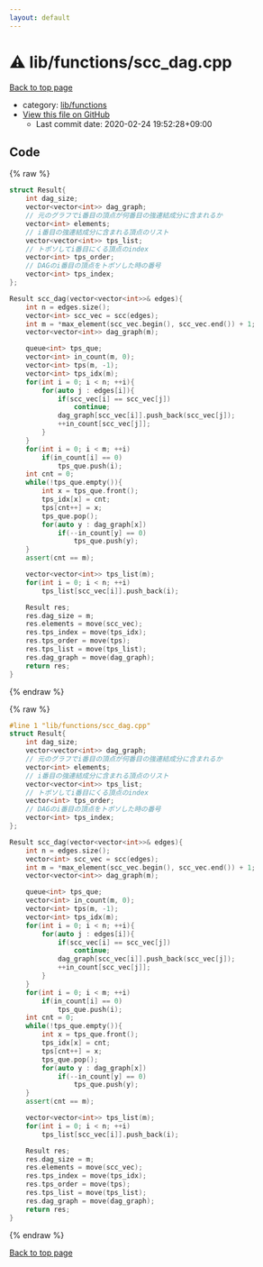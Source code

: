 ```yaml
---
layout: default
---
```


<!-- mathjax config similar to math.stackexchange -->
<script type="text/javascript" async
  src="https://cdnjs.cloudflare.com/ajax/libs/mathjax/2.7.5/MathJax.js?config=TeX-MML-AM_CHTML">
</script>
<script type="text/x-mathjax-config">
  MathJax.Hub.Config({
    TeX: { equationNumbers: { autoNumber: "AMS" }},
    tex2jax: {
      inlineMath: [ ['$','$'] ],
      processEscapes: true
    },
    "HTML-CSS": { matchFontHeight: false },
    displayAlign: "left",
    displayIndent: "2em"
  });
</script>

<script type="text/javascript" src="https://cdnjs.cloudflare.com/ajax/libs/jquery/3.4.1/jquery.min.js"></script>
<script src="https://cdn.jsdelivr.net/npm/jquery-balloon-js@1.1.2/jquery.balloon.min.js" integrity="sha256-ZEYs9VrgAeNuPvs15E39OsyOJaIkXEEt10fzxJ20+2I=" crossorigin="anonymous"></script>
<script type="text/javascript" src="../../../assets/js/copy-button.js"></script>
<link rel="stylesheet" href="../../../assets/css/copy-button.css" />


# :warning: lib/functions/scc_dag.cpp

<a href="../../../index.html">Back to top page</a>

* category: <a href="../../../index.html#abc4d0f7246596dc1cbcc6b77896a2fc">lib/functions</a>
* <a href="{{ site.github.repository_url }}/blob/master/lib/functions/scc_dag.cpp">View this file on GitHub</a>
    - Last commit date: 2020-02-24 19:52:28+09:00




## Code

<a id="unbundled"></a>
{% raw %}
```cpp
struct Result{
    int dag_size;
    vector<vector<int>> dag_graph;
    // 元のグラフでi番目の頂点が何番目の強連結成分に含まれるか
    vector<int> elements;
    // i番目の強連結成分に含まれる頂点のリスト
    vector<vector<int>> tps_list;
    // トポソしてi番目にくる頂点のindex
    vector<int> tps_order;
    // DAGのi番目の頂点をトポソした時の番号
    vector<int> tps_index;
};

Result scc_dag(vector<vector<int>>& edges){
    int n = edges.size();
    vector<int> scc_vec = scc(edges);
    int m = *max_element(scc_vec.begin(), scc_vec.end()) + 1;
    vector<vector<int>> dag_graph(m);

    queue<int> tps_que;
    vector<int> in_count(m, 0);
    vector<int> tps(m, -1);
    vector<int> tps_idx(m);
    for(int i = 0; i < n; ++i){
        for(auto j : edges[i]){
            if(scc_vec[i] == scc_vec[j])
                continue;
            dag_graph[scc_vec[i]].push_back(scc_vec[j]);
            ++in_count[scc_vec[j]];
        }
    }
    for(int i = 0; i < m; ++i)
        if(in_count[i] == 0)
            tps_que.push(i);
    int cnt = 0;
    while(!tps_que.empty()){
        int x = tps_que.front();
        tps_idx[x] = cnt;
        tps[cnt++] = x;
        tps_que.pop();
        for(auto y : dag_graph[x])
            if(--in_count[y] == 0)
                tps_que.push(y);
    }
    assert(cnt == m);

    vector<vector<int>> tps_list(m);
    for(int i = 0; i < n; ++i)
        tps_list[scc_vec[i]].push_back(i);

    Result res;
    res.dag_size = m;
    res.elements = move(scc_vec);
    res.tps_index = move(tps_idx);
    res.tps_order = move(tps);
    res.tps_list = move(tps_list);
    res.dag_graph = move(dag_graph);
    return res;
}


```
{% endraw %}

<a id="bundled"></a>
{% raw %}
```cpp
#line 1 "lib/functions/scc_dag.cpp"
struct Result{
    int dag_size;
    vector<vector<int>> dag_graph;
    // 元のグラフでi番目の頂点が何番目の強連結成分に含まれるか
    vector<int> elements;
    // i番目の強連結成分に含まれる頂点のリスト
    vector<vector<int>> tps_list;
    // トポソしてi番目にくる頂点のindex
    vector<int> tps_order;
    // DAGのi番目の頂点をトポソした時の番号
    vector<int> tps_index;
};

Result scc_dag(vector<vector<int>>& edges){
    int n = edges.size();
    vector<int> scc_vec = scc(edges);
    int m = *max_element(scc_vec.begin(), scc_vec.end()) + 1;
    vector<vector<int>> dag_graph(m);

    queue<int> tps_que;
    vector<int> in_count(m, 0);
    vector<int> tps(m, -1);
    vector<int> tps_idx(m);
    for(int i = 0; i < n; ++i){
        for(auto j : edges[i]){
            if(scc_vec[i] == scc_vec[j])
                continue;
            dag_graph[scc_vec[i]].push_back(scc_vec[j]);
            ++in_count[scc_vec[j]];
        }
    }
    for(int i = 0; i < m; ++i)
        if(in_count[i] == 0)
            tps_que.push(i);
    int cnt = 0;
    while(!tps_que.empty()){
        int x = tps_que.front();
        tps_idx[x] = cnt;
        tps[cnt++] = x;
        tps_que.pop();
        for(auto y : dag_graph[x])
            if(--in_count[y] == 0)
                tps_que.push(y);
    }
    assert(cnt == m);

    vector<vector<int>> tps_list(m);
    for(int i = 0; i < n; ++i)
        tps_list[scc_vec[i]].push_back(i);

    Result res;
    res.dag_size = m;
    res.elements = move(scc_vec);
    res.tps_index = move(tps_idx);
    res.tps_order = move(tps);
    res.tps_list = move(tps_list);
    res.dag_graph = move(dag_graph);
    return res;
}


```
{% endraw %}

<a href="../../../index.html">Back to top page</a>

